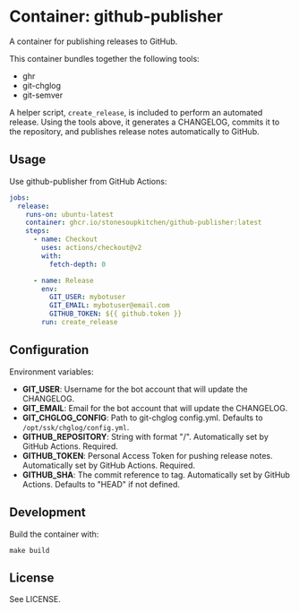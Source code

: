 # Container: github-publisher

A container for publishing releases to GitHub.

This container bundles together the following tools:
* ghr
* git-chglog
* git-semver

A helper script, `create_release`, is included to perform an automated release.
Using the tools above, it generates a CHANGELOG, commits it to the repository,
and publishes release notes automatically to GitHub.

## Usage

Use github-publisher from GitHub Actions:

```yaml
jobs:
  release:
    runs-on: ubuntu-latest
    container: ghcr.io/stonesoupkitchen/github-publisher:latest
    steps:
      - name: Checkout
        uses: actions/checkout@v2
        with:
          fetch-depth: 0

      - name: Release
        env:
          GIT_USER: mybotuser
          GIT_EMAIL: mybotuser@email.com
          GITHUB_TOKEN: ${{ github.token }}
        run: create_release
```

## Configuration

Environment variables:

* **GIT_USER**: Username for the bot account that will update the CHANGELOG.
* **GIT_EMAIL**: Email for the bot account that will update the CHANGELOG.
* **GIT_CHGLOG_CONFIG**: Path to git-chglog config.yml. Defaults to
  `/opt/ssk/chglog/config.yml`.
* **GITHUB_REPOSITORY**: String with format "<user>/<repo>". Automatically set
  by GitHub Actions. Required.
* **GITHUB_TOKEN**: Personal Access Token for pushing release notes.
  Automatically set by GitHub Actions. Required.
* **GITHUB_SHA**: The commit reference to tag. Automatically set by GitHub
  Actions. Defaults to "HEAD" if not defined.

## Development

Build the container with:

    make build

## License

See LICENSE.

